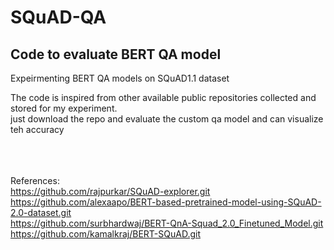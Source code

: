 # SQuAD-QA 
## Code to evaluate BERT QA model
Expeirmenting BERT QA models on SQuAD1.1 dataset

The code is inspired from other available public repositories collected and stored for my experiment.<br>
just download the repo and evaluate the custom qa model and can visualize teh accuracy<br>
<br>
<br>
<br>


References:<br>
https://github.com/rajpurkar/SQuAD-explorer.git<br>
https://github.com/alexaapo/BERT-based-pretrained-model-using-SQuAD-2.0-dataset.git<br>
https://github.com/surbhardwaj/BERT-QnA-Squad_2.0_Finetuned_Model.git<br>
https://github.com/kamalkraj/BERT-SQuAD.git<br>

